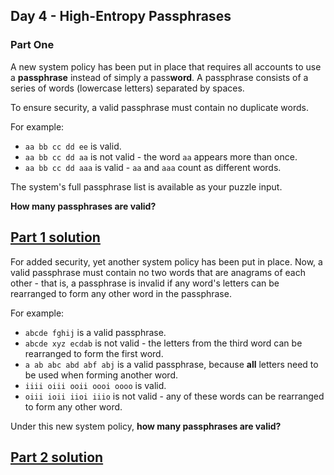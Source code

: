 ## Day 4 - High-Entropy Passphrases
### Part One

A new system policy has been put in place that requires all accounts to use a **passphrase**
instead of simply a pass**word**. A passphrase consists of a series of words (lowercase letters)
separated by spaces.

To ensure security, a valid passphrase must contain no duplicate words.

For example:

 * `aa bb cc dd ee` is valid.
 * `aa bb cc dd aa` is not valid - the word `aa` appears more than once.
 * `aa bb cc dd aaa` is valid - `aa` and `aaa` count as different words.

The system's full passphrase list is available as your puzzle input.

**How many passphrases are valid?**

[Part 1 solution][1]
--------------------

For added security, yet another system policy has been put in place. Now, a valid passphrase must
contain no two words that are anagrams of each other - that is, a passphrase is invalid if any
word's letters can be rearranged to form any other word in the passphrase.

For example:

 * `abcde fghij` is a valid passphrase.
 * `abcde xyz ecdab` is not valid - the letters from the third word can be rearranged to form the
   first word.
 * `a ab abc abd abf abj` is a valid passphrase, because **all** letters need to be used when
   forming another word.
 * `iiii oiii ooii oooi oooo` is valid.
 * `oiii ioii iioi iiio` is not valid - any of these words can be rearranged to form any other word.

Under this new system policy, **how many passphrases are valid?**

[Part 2 solution][2]
--------------------


[1]: part_1.py
[2]: part_2.py
